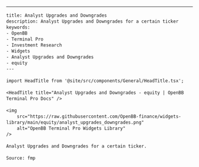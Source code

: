 ---
    title: Analyst Upgrades and Downgrades
    description: Analyst Upgrades and Downgrades for a certain ticker
    keywords:
    - OpenBB
    - Terminal Pro
    - Investment Research
    - Widgets
    - Analyst Upgrades and Downgrades
    - equity
    ---

    import HeadTitle from '@site/src/components/General/HeadTitle.tsx';

    <HeadTitle title="Analyst Upgrades and Downgrades - equity | OpenBB Terminal Pro Docs" />

    <img
        src="https://raw.githubusercontent.com/OpenBB-finance/widgets-library/main/equity/analyst_upgrades_downgrades.png"
        alt="OpenBB Terminal Pro Widgets Library"
    />

    Analyst Upgrades and Downgrades for a certain ticker.

    Source: fmp
    
